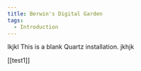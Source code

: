 ```yaml
---
title: Berwin's Digital Garden
tags:
  - Introduction
---
```

lkjkl
This is a blank Quartz installation.
jkhjk

[[test1]]

